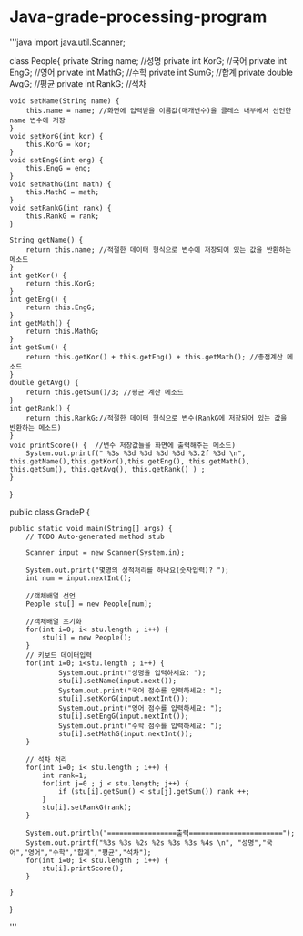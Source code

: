 # Java-grade-processing-program
'''java
import java.util.Scanner;

class People{
	private String name;  //성명
	private int KorG;     //국어
	private int EngG;     //영어
	private int MathG;    //수학
	private int SumG;     //합계
	private double AvgG;  //평균
	private int RankG;    //석차
	
	void setName(String name) {
		this.name = name; //화면에 입력받을 이름값(매개변수)을 클레스 내부에서 선언한 name 변수에 저장 
	}
	void setKorG(int kor) {
		this.KorG = kor;
	}		
	void setEngG(int eng) {
		this.EngG = eng;
	}
	void setMathG(int math) {
		this.MathG = math;
	}
	void setRankG(int rank) {
		this.RankG = rank;
	}
	
	String getName() {
		return this.name; //적절한 데이터 형식으로 변수에 저장되어 있는 값을 반환하는 메소드
	}
	int getKor() {
		return this.KorG;
	}
	int getEng() {
		return this.EngG;
	}
	int getMath() {
		return this.MathG;
	}
	int getSum() {
		return this.getKor() + this.getEng() + this.getMath(); //총점계산 메소드
	}
	double getAvg() {
		return this.getSum()/3; //평균 계산 메소드
	}
	int getRank() {
		return this.RankG;//적절한 데이터 형식으로 변수(RankG에 저장되어 있는 값을 반환하는 메소드)
	}
	void printScore() {	 //변수 저장값들을 화면에 출력해주는 메소드)
		System.out.printf(" %3s %3d %3d %3d %3d %3.2f %3d \n", this.getName(),this.getKor(),this.getEng(), this.getMath(), this.getSum(), this.getAvg(), this.getRank() ) ;		
	}	
}

public class GradeP {

	public static void main(String[] args) {
		// TODO Auto-generated method stub
		
		Scanner input = new Scanner(System.in);
				
		System.out.print("몇명의 성적처리를 하나요(숫자입력)? ");
		int num = input.nextInt();	  
		
		//객체배열 선언
		People stu[] = new People[num];
		
		//객체배열 초기화
        for(int i=0; i< stu.length ; i++) {
        	stu[i] = new People();
		}
        // 키보드 데이터입력
        for(int i=0; i<stu.length ; i++) {        	
        		System.out.print("성명을 입력하세요: ");
        		stu[i].setName(input.next());
        		System.out.print("국어 점수를 입력하세요: ");
        		stu[i].setKorG(input.nextInt());
        		System.out.print("영어 점수를 입력하세요: ");
        		stu[i].setEngG(input.nextInt());
        		System.out.print("수학 점수를 입력하세요: ");
        		stu[i].setMathG(input.nextInt());
        }

        // 석차 처리        
        for(int i=0; i< stu.length ; i++) {    
        	int rank=1;
        	for(int j=0 ; j < stu.length; j++) {
        		if (stu[i].getSum() < stu[j].getSum()) rank ++; 
        	}
        	stu[i].setRankG(rank);
        }
        
        System.out.println("=================출력=======================");
        System.out.printf("%3s %3s %2s %2s %3s %3s %4s \n", "성명","국어","영어","수학","합계","평균","석차");
        for(int i=0; i< stu.length ; i++) {
        	stu[i].printScore();
		}	        
        
	}
}


'''



